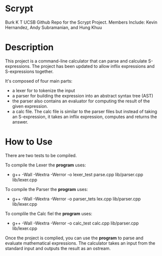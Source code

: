 # Scrypt
Burk K T UCSB Github Repo for the Scrypt Project. Members Include: Kevin Hernandez, Andy Subramanian, and Hung Khuu

# Description
This project is a command-line calculator that can parse and calculate S-expressions. The project has been updated to allow inflix expressions and S-expressions together.

It's composed of four main parts:
- a lexer for to tokenize the input
- a parser for building the expression into an abstract syntax tree (AST)
- the parser also contains an evaluator for computing the result of the given expression.
- a calc file. The calc file is similar to the parser files but instead of taking an S-expression, it takes an inflix expression, computes and returns the answer.

# How to Use
There are two tests to be compiled.

To compile the Lexer the **program** uses:
- g++ -Wall -Wextra -Werror -o lexer_test parse.cpp lib/parser.cpp lib/lexer.cpp

To compile the Parser the **program** uses:
- g++ -Wall -Wextra -Werror -o parser_tets lex.cpp lib/parser.cpp lib/lexer.cpp

To complile the Calc fiel the **program** uses:
- g++ -Wall -Wextra -Werror -o calc_test calc.cpp lib/parser.cpp lib/lexer.cpp

Once the project is complied, you can use the **program**  to parse and evaluate mathematical expressions. The calculator takes an input from the standard input and outputs the result as an ostream.